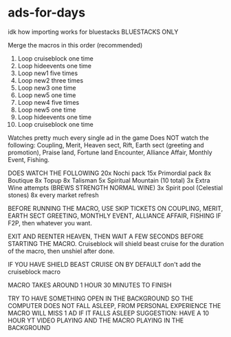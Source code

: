 # ads-for-days

idk how importing works for bluestacks
BLUESTACKS ONLY

Merge the  macros in this order (recommended)
1. Loop cruiseblock one time
2. Loop hideevents one time
3. Loop new1 five times
4. Loop new2 three times
5. Loop new3 one time
6. Loop new5 one time
7. Loop new4 five times
8. Loop new5 one time
9. Loop hideevents one time
10. Loop cruiseblock one time

Watches pretty much every single ad in the game
Does NOT watch the following: Coupling, Merit, Heaven sect, Rift, Earth sect (greeting and promotion), Praise land, Fortune land
Encounter, Alliance Affair, Monthly Event, Fishing.

DOES WATCH THE FOLLOWING
20x Nochi pack
15x Primordial pack
8x Boutique
8x Topup
8x Talisman
5x Spiritual Mountain (10 total)
3x Extra Wine attempts (BREWS STRENGTH NORMAL WINE)
3x Spirit pool (Celestial stones)
8x every market refresh

BEFORE RUNNING THE MACRO, USE SKIP TICKETS ON COUPLING, MERIT, EARTH SECT GREETING, MONTHLY EVENT, ALLIANCE AFFAIR, FISHING IF F2P, then whatever you want. 

EXIT AND REENTER HEAVEN, THEN WAIT A FEW SECONDS BEFORE STARTING THE MACRO. Cruiseblock will shield beast cruise for the duration of the macro, then unshiel after done.

IF YOU HAVE SHIELD BEAST CRUISE ON BY DEFAULT don't add the cruiseblock macro

MACRO TAKES AROUND 1 HOUR 30 MINUTES TO FINISH

TRY TO HAVE SOMETHING OPEN IN THE BACKGROUND SO THE COMPUTER DOES NOT FALL ASLEEP, FROM PERSONAL EXPERIENCE THE MACRO WILL MISS 1 AD IF IT FALLS ASLEEP
SUGGESTION: HAVE A 10 HOUR YT VIDEO PLAYING AND THE MACRO PLAYING IN THE BACKGROUND
